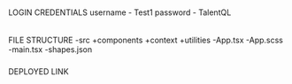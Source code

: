#####

LOGIN CREDENTIALS
username - Test1
password - TalentQL

######

FILE STRUCTURE
-src
  +components
  +context
  +utilities
  -App.tsx
  -App.scss
  -main.tsx
  -shapes.json

#####

DEPLOYED LINK
